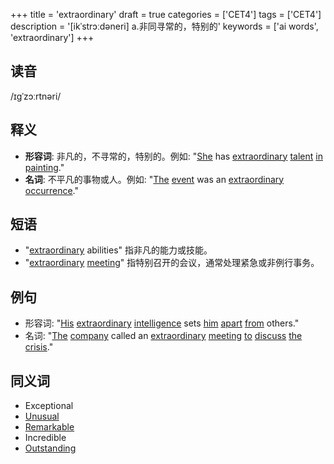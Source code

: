 +++
title = 'extraordinary'
draft = true
categories = ['CET4']
tags = ['CET4']
description = '[ikˈstrɔːdəneri] a.非同寻常的，特别的'
keywords = ['ai words', 'extraordinary']
+++

## 读音
/ɪɡˈzɔːrtnəri/

## 释义
- **形容词**: 非凡的，不寻常的，特别的。例如: "[She](/post/she/) has [extraordinary](/post/extraordinary/) [talent](/post/talent/) [in](/post/in/) [painting](/post/painting/)."
- **名词**: 不平凡的事物或人。例如: "[The](/post/the/) [event](/post/event/) was an [extraordinary](/post/extraordinary/) [occurrence](/post/occurrence/)."

## 短语
- "[extraordinary](/post/extraordinary/) abilities" 指非凡的能力或技能。
- "[extraordinary](/post/extraordinary/) [meeting](/post/meeting/)" 指特别召开的会议，通常处理紧急或非例行事务。

## 例句
- 形容词: "[His](/post/his/) [extraordinary](/post/extraordinary/) [intelligence](/post/intelligence/) sets [him](/post/him/) [apart](/post/apart/) [from](/post/from/) others."
- 名词: "[The](/post/the/) [company](/post/company/) called an [extraordinary](/post/extraordinary/) [meeting](/post/meeting/) [to](/post/to/) [discuss](/post/discuss/) [the](/post/the/) [crisis](/post/crisis/)."

## 同义词
- Exceptional
- [Unusual](/post/unusual/)
- [Remarkable](/post/remarkable/)
- Incredible
- [Outstanding](/post/outstanding/)
